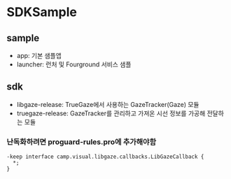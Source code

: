 # SDKSample

## sample
- app: 기본 샘플앱
- launcher: 런처 및 Fourground 서비스 샘플
## sdk
- libgaze-release: TrueGaze에서 사용하는 GazeTracker(Gaze) 모듈
- truegaze-release: GazeTracker를 관리하고 가져온 시선 정보를 가공해 전달하는 모듈

### 난독화하려면 proguard-rules.pro에 추가해야함
```
-keep interface camp.visual.libgaze.callbacks.LibGazeCallback {
  *;
}
```
